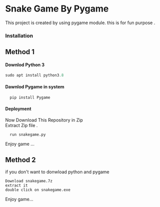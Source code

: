 
# Snake Game By Pygame 

This project is created by using pygame module. 
this is for fun purpose .


### Installation


## Method 1 
#### Downlod Python 3   
```python
sudo apt install python3.8
```
#### Dawnlod Pygame in system
```python
  pip install Pygame
```

    
#### Deployment

Now Download This Repository in Zip  
Extract Zip file .

```bash
  run snakegame.py
```
Enjoy game ...

## Method 2
if you don't want to donwload python and pygame
```
Download snakegame.7z 
extract it
double click on snakegame.exe
 ```
 Enjoy game... 
